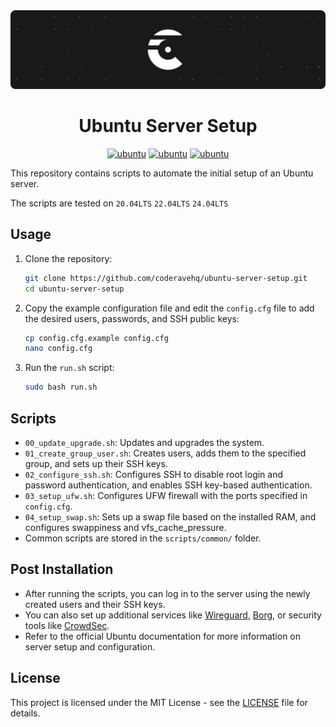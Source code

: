 <div align="center">
<img src="https://raw.githubusercontent.com/coderaveHQ/coderave-brand-kit/main/banner/coderave-banner-dot-pattern.png" alt="coderave-banner" />

<h1>Ubuntu Server Setup</h1>

[![ubuntu](https://img.shields.io/badge/20.04LTS-FF6209?style=for-the-badge&logo=ubuntu&label=ubuntu&labelColor=000000)](https://releases.ubuntu.com/20.04/)
[![ubuntu](https://img.shields.io/badge/22.04LTS-FF6209?style=for-the-badge&logo=ubuntu&label=ubuntu&labelColor=000000)](https://releases.ubuntu.com/22.04/)
[![ubuntu](https://img.shields.io/badge/24.04LTS-FF6209?style=for-the-badge&logo=ubuntu&label=ubuntu&labelColor=000000)](https://releases.ubuntu.com/24.04/)
</div>

This repository contains scripts to automate the initial setup of an Ubuntu server.

The scripts are tested on `20.04LTS` `22.04LTS` `24.04LTS`

## Usage

1. Clone the repository:
    ```bash
    git clone https://github.com/coderavehq/ubuntu-server-setup.git
    cd ubuntu-server-setup
    ```

2. Copy the example configuration file and edit the `config.cfg` file to add the desired users, passwords, and SSH public keys:
    ```bash
    cp config.cfg.example config.cfg
    nano config.cfg
    ```

3. Run the `run.sh` script:
    ```bash
    sudo bash run.sh
    ```

## Scripts

- `00_update_upgrade.sh`: Updates and upgrades the system.
- `01_create_group_user.sh`: Creates users, adds them to the specified group, and sets up their SSH keys.
- `02_configure_ssh.sh`: Configures SSH to disable root login and password authentication, and enables SSH key-based authentication.
- `03_setup_ufw.sh`: Configures UFW firewall with the ports specified in `config.cfg`.
- `04_setup_swap.sh`: Sets up a swap file based on the installed RAM, and configures swappiness and vfs_cache_pressure.
- Common scripts are stored in the `scripts/common/` folder.

## Post Installation

- After running the scripts, you can log in to the server using the newly created users and their SSH keys.
- You can also set up additional services like [Wireguard](https://github.com/WireGuard/wireguard-linux), [Borg](https://github.com/borgbackup/borg), or security tools like [CrowdSec](https://github.com/crowdsecurity/crowdsec).
- Refer to the official Ubuntu documentation for more information on server setup and configuration.

## License

This project is licensed under the MIT License - see the [LICENSE](LICENSE) file for details.